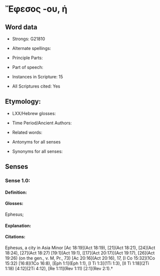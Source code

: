 # Ἔφεσος -ου, ἡ 

<!-- Status: S2=NeedsEdits -->
<!-- Lexica used for edits:   -->

## Word data

* Strongs: G21810

* Alternate spellings:



* Principle Parts: 


* Part of speech: 


* Instances in Scripture: 15

* All Scriptures cited: Yes

## Etymology: 


* LXX/Hebrew glosses: 


* Time Period/Ancient Authors: 


* Related words: 

* Antonyms for all senses

* Synonyms for all senses: 


## Senses 


### Sense  1.0: 

#### Definition: 

#### Glosses: 

Ephesus; 

#### Explanation: 


#### Citations: 

Ephesus, a city in Asia Minor [Ac 18:19](Act 18:19), [21](Act 18:21), [24](Act 18:24), [27](Act 18:27) [19:1](Act 19:1), [[17](Act 20:17)](Act 19:17), [26](Act 19:26) (on the gen., v. M, Pr., 73) [Ac 20:16](Act 20:16), 17, [I Co 15:32](1Co 15:32) [16:8](1Co 16:8), [Eph 1:1](Eph 1:1), [I Ti 1:3](1Ti 1:3), [II Ti 1:18](2Ti 1:18) [4:12](2Ti 4:12), [Re 1:11](Rev 1:11) [2:1](Rev 2:1).†
